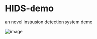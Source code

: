 # HIDS-demo
an novel instrusion detection system demo

![image](https://github.com/user-attachments/assets/399127e2-fb1b-423a-ab45-719d0425249b)
